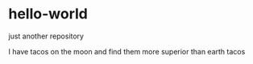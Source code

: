 # hello-world
just another repository

I have tacos on the moon and find them more superior than earth tacos
